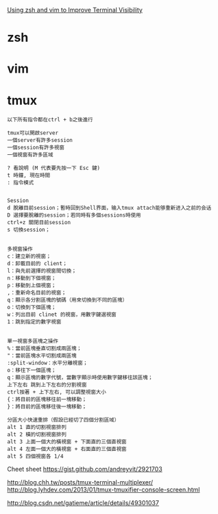 [Using zsh and vim to Improve Terminal Visibility](http://mayurrokade.com/blog/using-zsh-and-vim-to-improve-terminal-visibility/)



# zsh



# vim



# tmux

```
以下所有指令都在ctrl + b之後進行

tmux可以開啟server
一個server有許多session
一個session有許多視窗
一個視窗有許多區域

? 看說明 (M 代表要先按一下 Esc 鍵)
t 時鐘, 現在時間
: 指令模式


Session
d 脫離目前session；暫時回到Shell界面，输入tmux attach能够重新进入之前的会话
D 選擇要脫離的session；若同時有多個sessions時使用
ctrl+z 關閉目前session
s 切換session；


多視窗操作
c：建立新的視窗；
d：卸載目前的 client；
l：與先前選擇的視窗間切換；
n：移動到下個視窗；
p：移動到上個視窗；
,：重新命名目前的視窗；
q：顯示各分割區塊的號碼（用來切換到不同的區塊）
o：切換到下個區塊；
w：列出目前 clinet 的視窗，用數字鍵選視窗
1：跳到指定的數字視窗


單一視窗多區塊之操作
%：當前區塊垂直切割成兩區塊；
"：當前區塊水平切割成兩區塊
:split-window：水平分離視窗；
o：移往下一個區塊；
q：顯示區塊的數字代號，當數字顯示時使用數字鍵移往該區塊；
上下左右 跳到上下左右的分割視窗
ctrl按著 + 上下左右, 可以調整視窗大小
{：將目前的區塊移往前一塊移動；
}：將目前的區塊移往後一塊移動；

分區大小快速重排（假設已經切了四個分割區域）
alt 1 直的切割視窗排列
alt 2 橫的切割視窗排列
alt 3 上面一個大的橫視窗 + 下面直的三個直視窗
alt 4 左面一個大的橫視窗 + 右面直的三個直視窗
alt 5 四個視窗各 1/4

```

Cheet sheet
https://gist.github.com/andreyvit/2921703


http://blog.chh.tw/posts/tmux-terminal-multiplexer/
http://blog.lyhdev.com/2013/01/tmux-tmuxifier-console-screen.html

http://blog.csdn.net/gatieme/article/details/49301037



